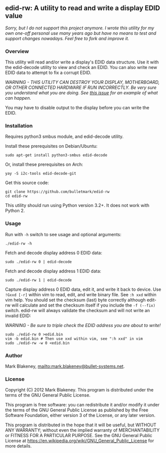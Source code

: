 ## edid-rw: A utility to read and write a display EDID value

_Sorry, but I do not support this project anymore. I wrote this utility
for my own one-off personal use many years ago but have no means to test
and support changes nowadays. Feel free to fork and improve it._

### Overview

This utility will read and/or write a display's EDID data structure. Use
it with the edid-decode utility to view and check an EDID.
You can also write new EDID data to attempt to fix a corrupt EDID.

*WARNING - THIS UTILITY CAN DESTROY YOUR DISPLAY, MOTHERBOARD, OR OTHER
CONNECTED HARDWARE IF RUN INCORRECTLY. Be very sure you understand what
you are doing. See [this issue](http://github.com/bulletmark/edid-rw/issues/5)
for an example of what can happen.*

You may have to disable output to the display before you can write the
EDID.

### Installation

Requires python3 smbus module, and edid-decode utility.

Install these prerequisites on Debian/Ubuntu:

    sudo apt-get install python3-smbus edid-decode

Or, install these prerequisites on Arch:

    yay -S i2c-tools edid-decode-git

Get this source code:

    git clone https://github.com/bulletmark/edid-rw
    cd edid-rw

This utility should run using Python version 3.2+. It does not work with
Python 2.

### Usage

Run with `-h` switch to see usage and optional arguments:

    ./edid-rw -h

Fetch and decode display address 0 EDID data:

    sudo ./edid-rw 0 | edid-decode

Fetch and decode display address 1 EDID data:

    sudo ./edid-rw 1 | edid-decode

Capture display address 0 EDID data, edit it, and write it back to
device. Use `!Gxxd [-r]` within vim to read, edit, and write binary
file. See `:h xxd` within vim help. You should set the checksum (last)
byte correctly although edit-rw will calculate and set the checksum
itself if you include the `-f (--fix)` switch. edid-rw will always
validate the checksum and will not write an invalid EDID:

*WARNING - Be sure to triple check the EDID address you are about to
write!*

    sudo ./edid-rw 0 >edid.bin
    vim -b edid.bin # Then use xxd within vim, see ":h xxd" in vim
    sudo ./edid-rw -w 0 <edid.bin

### Author

Mark Blakeney, <mailto:mark.blakeney@bullet-systems.net>.

### License

Copyright (C) 2012 Mark Blakeney. This program is distributed under the
terms of the GNU General Public License.

This program is free software: you can redistribute it and/or modify it
under the terms of the GNU General Public License as published by the
Free Software Foundation, either version 3 of the License, or any later
version.

This program is distributed in the hope that it will be useful, but
WITHOUT ANY WARRANTY; without even the implied warranty of
MERCHANTABILITY or FITNESS FOR A PARTICULAR PURPOSE. See the GNU General
Public License at <https://en.wikipedia.org/wiki/GNU_General_Public_License> for more details.

<!-- vim: se ai syn=markdown: -->
